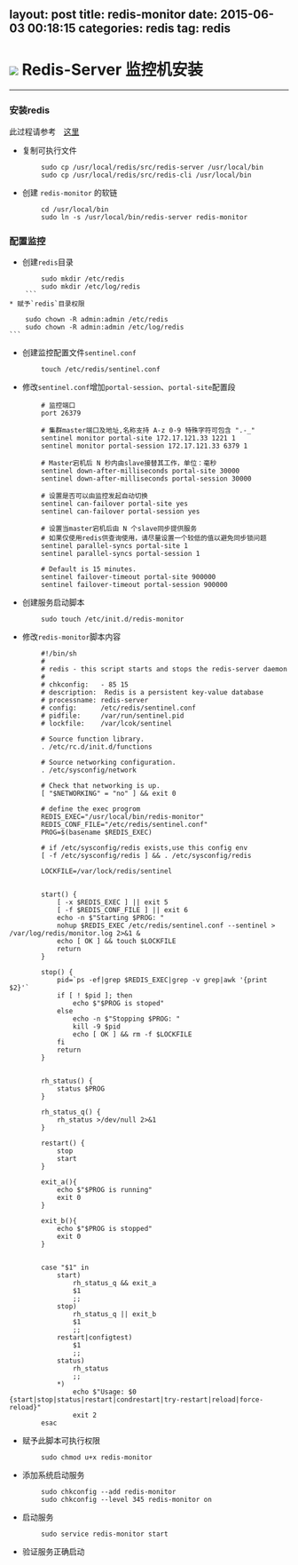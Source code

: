 layout: post
title: redis-monitor
date: 2015-06-03 00:18:15
categories: redis
tag: redis
---

![](http://redis.io/images/redis-small.png) Redis-Server 监控机安装
================================================================


---------------------------


### 安装redis

此过程请参考　[这里](/documentation/blob/master/deploy/redis/install.md)

* 复制可执行文件
```
		sudo cp /usr/local/redis/src/redis-server /usr/local/bin
		sudo cp /usr/local/redis/src/redis-cli /usr/local/bin
```
* 创建 `redis-monitor` 的软链
```
		cd /usr/local/bin
		sudo ln -s /usr/local/bin/redis-server redis-monitor
```
### 配置监控

* 创建`redis`目录
```
		sudo mkdir /etc/redis
		sudo mkdir /etc/log/redis
	```
* 赋予`redis`目录权限
```
		sudo chown -R admin:admin /etc/redis
		sudo chown -R admin:admin /etc/log/redis
	```
* 创建监控配置文件`sentinel.conf`
```
		touch /etc/redis/sentinel.conf
```
* 修改`sentinel.conf`增加`portal-session`、`portal-site`配置段
```
		# 监控端口
		port 26379

		# 集群master端口及地址,名称支持 A-z 0-9 特殊字符可包含 ".-_"
		sentinel monitor portal-site 172.17.121.33 1221 1
		sentinel monitor portal-session 172.17.121.33 6379 1

		# Master宕机后 N 秒内由slave接替其工作，单位：毫秒
		sentinel down-after-milliseconds portal-site 30000
		sentinel down-after-milliseconds portal-session 30000

		# 设置是否可以由监控发起自动切换
		sentinel can-failover portal-site yes
		sentinel can-failover portal-session yes

		# 设置当master宕机后由 N 个slave同步提供服务
		# 如果仅使用redis供查询使用，请尽量设置一个较低的值以避免同步锁问题
		sentinel parallel-syncs portal-site 1
		sentinel parallel-syncs portal-session 1

		# Default is 15 minutes.
		sentinel failover-timeout portal-site 900000
		sentinel failover-timeout portal-session 900000
```

* 创建服务启动脚本
```
		sudo touch /etc/init.d/redis-monitor
```
* 修改`redis-monitor`脚本内容
```
		#!/bin/sh
		#
		# redis - this script starts and stops the redis-server daemon
		#
		# chkconfig:   - 85 15
		# description:  Redis is a persistent key-value database
		# processname: redis-server
		# config:      /etc/redis/sentinel.conf
		# pidfile:     /var/run/sentinel.pid
		# lockfile:    /var/lcok/sentinel

		# Source function library.
		. /etc/rc.d/init.d/functions

		# Source networking configuration.
		. /etc/sysconfig/network

		# Check that networking is up.
		[ "$NETWORKING" = "no" ] && exit 0

		# define the exec progrom
		REDIS_EXEC="/usr/local/bin/redis-monitor"
		REDIS_CONF_FILE="/etc/redis/sentinel.conf"
		PROG=$(basename $REDIS_EXEC)

		# if /etc/sysconfig/redis exists,use this config env
		[ -f /etc/sysconfig/redis ] && . /etc/sysconfig/redis

		LOCKFILE=/var/lock/redis/sentinel


		start() {
		    [ -x $REDIS_EXEC ] || exit 5
		    [ -f $REDIS_CONF_FILE ] || exit 6
		    echo -n $"Starting $PROG: "
		    nohup $REDIS_EXEC /etc/redis/sentinel.conf --sentinel > /var/log/redis/monitor.log 2>&1 &
		    echo [ OK ] && touch $LOCKFILE
		    return
		}

		stop() {
		    pid=`ps -ef|grep $REDIS_EXEC|grep -v grep|awk '{print $2}'`
		    if [ ! $pid ]; then
		        echo $"$PROG is stoped"
		    else
		        echo -n $"Stopping $PROG: "
		        kill -9 $pid
		        echo [ OK ] && rm -f $LOCKFILE
		    fi
		    return
		}


		rh_status() {
		    status $PROG
		}

		rh_status_q() {
		    rh_status >/dev/null 2>&1
		}

		restart() {
		    stop
		    start
		}

		exit_a(){
		    echo $"$PROG is running"
		    exit 0
		}

		exit_b(){
		    echo $"$PROG is stopped"
		    exit 0
		}


		case "$1" in
		    start)
		        rh_status_q && exit_a
		        $1
		        ;;
		    stop)
		        rh_status_q || exit_b
		        $1
		        ;;
		    restart|configtest)
		        $1
		        ;;
		    status)
		        rh_status
		        ;;
		    *)
		        echo $"Usage: $0 {start|stop|status|restart|condrestart|try-restart|reload|force-reload}"
		        exit 2
		esac
```

* 赋予此脚本可执行权限
```
		sudo chmod u+x redis-monitor
```
* 添加系统启动服务
```
		sudo chkconfig --add redis-monitor
		sudo chkconfig --level 345 redis-monitor on
```
* 启动服务
```
		sudo service redis-monitor start
```
* 验证服务正确启动



